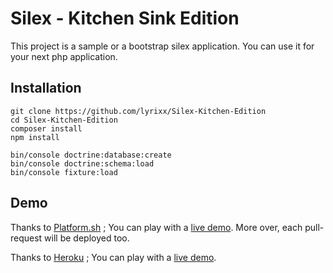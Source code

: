 Silex - Kitchen Sink Edition
============================

This project is a sample or a bootstrap silex application.
You can use it for your next php application.

Installation
------------

    git clone https://github.com/lyrixx/Silex-Kitchen-Edition
    cd Silex-Kitchen-Edition
    composer install
    npm install

    bin/console doctrine:database:create
    bin/console doctrine:schema:load
    bin/console fixture:load

Demo
----

Thanks to [Platform.sh](http://platform.sh/) ; You can play with a [live demo](http://master-i4djkxdd4jyn6.eu.platform.sh/).
More over, each pull-request will be deployed too.

Thanks to [Heroku](https://www.heroku.com/) ; You can play with a [live demo](http://silex-kitchen-edition.herokuapp.com/).
